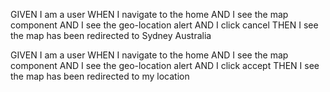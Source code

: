 GIVEN I am a user
    WHEN I navigate to the home
    AND I see the map component
    AND I see the geo-location alert
    AND I click cancel
    THEN I see the map has been redirected to Sydney Australia

GIVEN I am a user
    WHEN I navigate to the home
    AND I see the map component
    AND I see the geo-location alert
    AND I click accept
    THEN I see the map has been redirected to my location